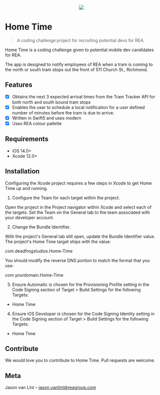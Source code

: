 
<p align="center">
  <img src="https://git.realestate.com.au/jason-vanlint/Home-Time/blob/main/Home%20Time/App%20Specific/Assets.xcassets/AppIcon.appiconset/Artboard-1.png"/>
</p>

# Home Time

> A coding challenge project for recruiting potential devs for REA.

Home Time is a coding challenge given to potential mobile dev candidates for REA.

The app is designed to notify employees of REA when a tram is coming to the north or south tram stops out the front of 511 Church St., Richmond.

## Features

- [x] Obtains the next 3 expected arrival times from the Tram Tracker API for both north and south bound tram stops
- [x] Enables the user to schedule a local notification for a user defined number of minutes before the tram is due to arrive.
- [x] Written in Swift5 and uses modern 
- [x] Uses REA colour pallette

## Requirements

- iOS 14.0+
- Xcode 12.0+

## Installation

Configuring the Xcode project requires a few steps in Xcode to get Home Time up and running. 


1) Configure the Team for each target within the project.

Open the project in the Project navigator within Xcode and select each of the targets. Set the Team on the General tab to the team associated with your developer account.

2) Change the Bundle Identifier.

With the project's General tab still open, update the Bundle Identifier value. The project's Home Time target ships with the value:

com.deadfrogstudios.Home-Time

You should modify the reverse DNS portion to match the format that you use:

com.yourdomain.Home-Time

3) Ensure Automatic is chosen for the Provisioning Profile setting in the Code Signing section of Target > Build Settings for the following Targets:

- Home Time


4) Ensure iOS Developer is chosen for the Code Signing Identity setting in the Code Signing section of Target > Build Settings for the following Targets:

- Home Time



## Contribute

We would love you to contribute to Home Time. Pull requests are welcome.

## Meta

Jason van Lint – jason.vanlint@reagroup.com

